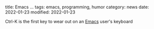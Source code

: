 title: Emacs ...
tags: emacs, programming, humor
category: news
date: 2022-01-23
modified: 2022-01-23

Ctrl-K is the first key to wear out on an [Emacs](https://www.gnu.org/software/emacs/) user's keyboard
